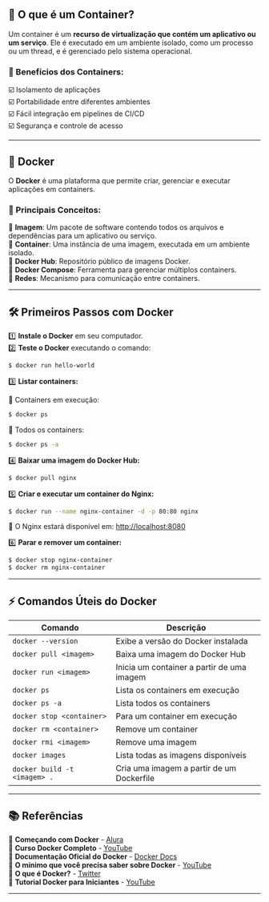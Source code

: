 ## 📌 O que é um Container?  

Um container é um **recurso de virtualização que contém um aplicativo ou um serviço**. Ele é executado em um ambiente isolado, como um processo ou um thread, e é gerenciado pelo sistema operacional.

### 🚀 Benefícios dos Containers:

☑️ Isolamento de aplicações  
☑️ Portabilidade entre diferentes ambientes  
☑️ Fácil integração em pipelines de CI/CD  
☑️ Segurança e controle de acesso  

---

## 🐳 Docker

O **Docker** é uma plataforma que permite criar, gerenciar e executar aplicações em containers. 

### 📌 Principais Conceitos:

🔹 **Imagem**: Um pacote de software contendo todos os arquivos e dependências para um aplicativo ou serviço.  
🔹 **Container**: Uma instância de uma imagem, executada em um ambiente isolado.  
🔹 **Docker Hub**: Repositório público de imagens Docker.  
🔹 **Docker Compose**: Ferramenta para gerenciar múltiplos containers.  
🔹 **Redes**: Mecanismo para comunicação entre containers.  

---

## 🛠️ Primeiros Passos com Docker

1️⃣ **Instale o Docker** em seu computador.  
2️⃣ **Teste o Docker** executando o comando:

```sh
$ docker run hello-world
```

3️⃣ **Listar containers:**

🔹 Containers em execução:  
```sh
$ docker ps
```
🔹 Todos os containers:  
```sh
$ docker ps -a
```

4️⃣ **Baixar uma imagem do Docker Hub:**

```sh
$ docker pull nginx
```

5️⃣ **Criar e executar um container do Nginx:**

```sh
$ docker run --name nginx-container -d -p 80:80 nginx
```
🔗 O Nginx estará disponível em: [http://localhost:8080](http://localhost:8080)

6️⃣ **Parar e remover um container:**

```sh
$ docker stop nginx-container
$ docker rm nginx-container
```

---

## ⚡ Comandos Úteis do Docker

| Comando | Descrição |
|---------|-----------|
| `docker --version` | Exibe a versão do Docker instalada |
| `docker pull <imagem>` | Baixa uma imagem do Docker Hub |
| `docker run <imagem>` | Inicia um container a partir de uma imagem |
| `docker ps` | Lista os containers em execução |
| `docker ps -a` | Lista todos os containers |
| `docker stop <container>` | Para um container em execução |
| `docker rm <container>` | Remove um container |
| `docker rmi <imagem>` | Remove uma imagem |
| `docker images` | Lista todas as imagens disponíveis |
| `docker build -t <imagem> .` | Cria uma imagem a partir de um Dockerfile |

---

## 📚 Referências

📌 **Começando com Docker** - [Alura](https://www.alura.com.br/artigos/comecando-com-docker)  
📌 **Curso Docker Completo** - [YouTube](https://www.youtube.com/watch?v=3c-iBn73dDE)  
📌 **Documentação Oficial do Docker** - [Docker Docs](https://docs.docker.com/engine/reference/commandline/cli/)  
📌 **O mínimo que você precisa saber sobre Docker** - [YouTube](https://www.youtube.com/watch?v=ntbpIfS44Gw)  
📌 **O que é Docker?** - [Twitter](https://x.com/programador_who/status/1875609788303716471)  
📌 **Tutorial Docker para Iniciantes** - [YouTube](https://www.youtube.com/watch?v=DdoncfOdru8)  

---